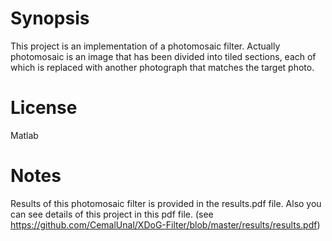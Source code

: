# Synopsis
This project is an implementation of a photomosaic filter. Actually photomosaic is an image that has been divided into tiled sections, each of which is replaced with another photograph that matches the target photo.

# License
Matlab

# Notes
Results of this photomosaic filter is provided in the results.pdf file. Also you can see details of this project in this pdf file. (see https://github.com/CemalUnal/XDoG-Filter/blob/master/results/results.pdf)
